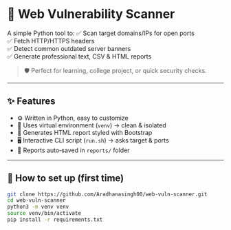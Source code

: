 
# 🌿 Web Vulnerability Scanner

A simple Python tool to:
✅ Scan target domains/IPs for open ports  
✅ Fetch HTTP/HTTPS headers  
✅ Detect common outdated server banners  
✅ Generate professional text, CSV & HTML reports  

> 🛡️ Perfect for learning, college project, or quick security checks.

---

## ✨ Features
- ⚙️ Written in Python, easy to customize
- 🐍 Uses virtual environment (`venv`) → clean & isolated
- 📄 Generates HTML report styled with Bootstrap
- 🖥 Interactive CLI script (`run.sh`) → asks target & ports
- 📂 Reports auto‑saved in `reports/` folder

---

## 🚀 **How to set up (first time)**

```bash
git clone https://github.com/Aradhanasingh00/web-vuln-scanner.git
cd web-vuln-scanner
python3 -m venv venv
source venv/bin/activate
pip install -r requirements.txt
